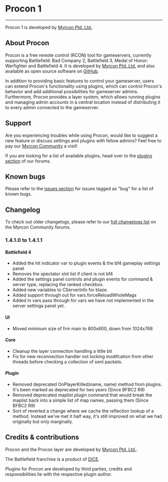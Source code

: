 # Procon 1 #
----------

Procon 1 is developed by [Myrcon Ptd. Ltd.](https://myrcon.com "Official homepage of Myrcon Ptd. Ltd.").

## About Procon ##
Procon is a free remote control (RCON) tool for gameservers, currently supporting Battlefield: Bad Company 2, Battlefield 3, Medal of Honor: Warfighter and Battlefield 4. It is developed by [Myrcon Ptd. Ltd.](https://myrcon.com "Official homepage of Myrcon Ptd. Ltd.") and also available as open source software on [GitHub](https://github.com/Myrcon/Procon-1 "Procon 1 on GitHub").

In addition to providing basic features to control your gameserver, users can extend Procon's functionality using plugins, which can control Procon's behavior and add additional possibilities for gameserver admins. Furthermore, Procon provides a layer system, which allows running plugins and managing admin accounts in a central location instead of distributing it to every admin connected to the gameserver.


## Support ##
Are you experiencing troubles while using Procon, would like to suggest a new feature or discuss settings and plugins with fellow admins? Feel free to pay our [Myrcon Community](https://forum.myrcon.com "Myrcon Community") a visit!

If you are looking for a list of available plugins, head over to the [plugins section](https://forum.myrcon.com/forumdisplay.php?13-Plugins "Procon 1 plugins") of our forums.


## Known bugs ##
Please refer to the [issues section](https://github.com/Myrcon/Procon-1/issues?labels=bug&page=1&state=open "List of known bugs for Procon 1") for issues tagged as "bug" for a list of known bugs.


## Changelog ##
To check out older changelogs, please refer to our [full changelogs list](https://forum.myrcon.com/showthread.php?240-Full-Change-Log "Full changelog of Procon 1") on the Myrcon Community forums.

### 1.4.1.0 to 1.4.1.1 ###
#### Battlefield 4 ####
- Added the hit indicator var to plugin events & the bf4 gameplay settings panel
- Removes the spectator slot list if client is not bf4
- Added the settings panel controls and plugin events for command & server type, replacing the ranked checkbox.
- Added new variables to CServerInfo for blaze.
- Added support through out for vars.forceReloadWholeMags
- Added in vars pass through for vars we have not implemented in the server settings panel yet.

#### UI ####
- Moved minimum size of frm main to 800x600, down from 1024x768

#### Core ####
- Cleanup the layer connection handling a little bit
- Fix for new reconnection handler not locking modifcation from other threads before checking a collection of sent packets.

#### Plugin ####
- Removed deprecated OnPlayerKilled(name, name) method from plugins. It's been marked as deprecated for two years (Since BFBC2 R9)
- Removed deprecated maplist plugin command that would break the maplist back into a simple list of map names, passing them (Since BFBC2 R9)
- Sort of reverted a change where we cache the reflection lookup of a method. Instead we've met it half way, it's still improved on what we had originally but only marginally.


## Credits & contributions ##
Procon and the Procon layer are developed by [Myrcon Ptd. Ltd.](https://myrcon.com "Official homepage of Myrcon Ptd. Ltd.").

The Battlefield franchise is a product of [DICE](http://dice.se "Digital Illusions Creative Entertainment AB").

Plugins for Procon are developed by third parties, credits and responsibilities lie with the respective plugin author.